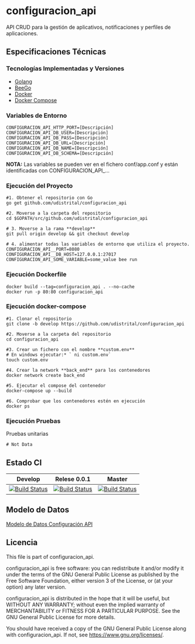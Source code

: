 # configuracion_api

API CRUD para la gestión de aplicativos, notificaciones y perfiles de aplicaciones.

## Especificaciones Técnicas

### Tecnologías Implementadas y Versiones
* [Golang](https://github.com/udistrital/introduccion_oas/blob/master/instalacion_de_herramientas/golang.md)
* [BeeGo](https://github.com/udistrital/introduccion_oas/blob/master/instalacion_de_herramientas/beego.md)
* [Docker](https://docs.docker.com/engine/install/ubuntu/)
* [Docker Compose](https://docs.docker.com/compose/)

### Variables de Entorno
```shell
CONFIGURACION_API_HTTP_PORT=[Descripción]
CONFIGURACION_API_DB_USER=[Descripción]
CONFIGURACION_API_DB_PASS=[Descripción]
CONFIGURACION_API_DB_URL=[Descripción]
CONFIGURACION_API_DB_NAME=[Descripción]
CONFIGURACION_API_DB_SCHEMA=[Descripción]
```

**NOTA:** Las variables se pueden ver en el fichero conf/app.conf y están identificadas con CONFIGURACION_API_...


### Ejecución del Proyecto
```shell
#1. Obtener el repositorio con Go
go get github.com/udistrital/configuracion_api

#2. Moverse a la carpeta del repositorio
cd $GOPATH/src/github.com/udistrital/configuracion_api

# 3. Moverse a la rama **develop**
git pull origin develop && git checkout develop

# 4. alimentar todas las variables de entorno que utiliza el proyecto.
CONFIGURACION_API__PORT=8080 CONFIGURACION_API__DB_HOST=127.0.0.1:27017 CONFIGURACION_API_SOME_VARIABLE=some_value bee run
```
### Ejecución Dockerfile
```shell
docker build --tag=configuracion_api . --no-cache
docker run -p 80:80 configuracion_api
```

### Ejecución docker-compose
```shell
#1. Clonar el repositorio
git clone -b develop https://github.com/udistrital/configuracion_api

#2. Moverse a la carpeta del repositorio
cd configuracion_api

#3. Crear un fichero con el nombre **custom.env**
# En windows ejecutar:* ` ni custom.env`
touch custom.env

#4. Crear la network **back_end** para los contenedores
docker network create back_end

#5. Ejecutar el compose del contenedor
docker-compose up --build

#6. Comprobar que los contenedores estén en ejecución
docker ps
```

### Ejecución Pruebas

Pruebas unitarias
```shell
# Not Data
```
## Estado CI

| Develop | Relese 0.0.1 | Master |
| -- | -- | -- |
| [![Build Status](https://hubci.portaloas.udistrital.edu.co/api/badges/udistrital/configuracion_api/status.svg?ref=refs/heads/develop)](https://hubci.portaloas.udistrital.edu.co/udistrital/configuracion_api) | [![Build Status](https://hubci.portaloas.udistrital.edu.co/api/badges/udistrital/configuracion_api/status.svg?ref=refs/heads/release/0.0.1)](https://hubci.portaloas.udistrital.edu.co/udistrital/configuracion_api) | [![Build Status](https://hubci.portaloas.udistrital.edu.co/api/badges/udistrital/configuracion_api/status.svg)](https://hubci.portaloas.udistrital.edu.co/udistrital/configuracion_api) |

## Modelo de Datos
[Modelo de Datos Configuración API](https://github.com/udistrital/configuracion_api/blob/dev/sql/configuracion_schema_v2.png)


## Licencia

This file is part of configuracion_api.

configuracion_api is free software: you can redistribute it and/or modify it under the terms of the GNU General Public License as published by the Free Software Foundation, either version 3 of the License, or (at your option) any later version.

configuracion_api is distributed in the hope that it will be useful, but WITHOUT ANY WARRANTY; without even the implied warranty of MERCHANTABILITY or FITNESS FOR A PARTICULAR PURPOSE. See the GNU General Public License for more details.

You should have received a copy of the GNU General Public License along with configuracion_api. If not, see https://www.gnu.org/licenses/.
